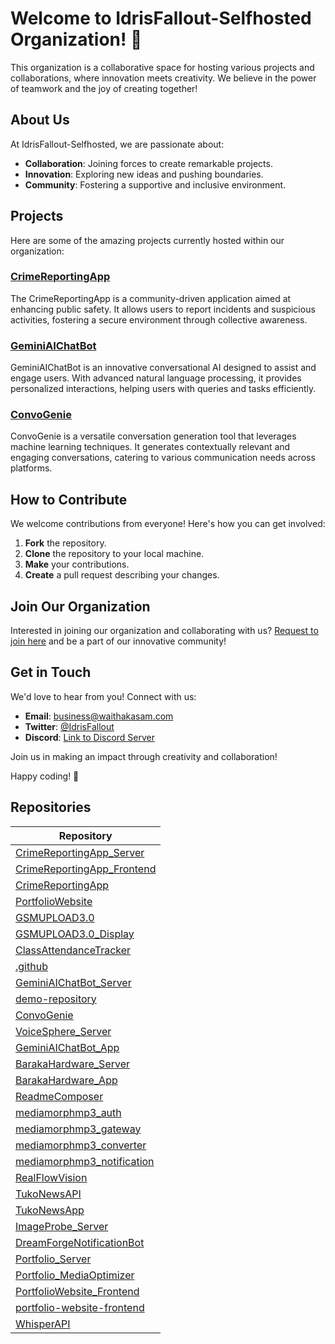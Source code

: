 # Welcome to IdrisFallout-Selfhosted Organization! 🚀

This organization is a collaborative space for hosting various projects and collaborations, where innovation meets creativity. We believe in the power of teamwork and the joy of creating together!

## About Us

At IdrisFallout-Selfhosted, we are passionate about:

- **Collaboration**: Joining forces to create remarkable projects.
- **Innovation**: Exploring new ideas and pushing boundaries.
- **Community**: Fostering a supportive and inclusive environment.

## Projects

Here are some of the amazing projects currently hosted within our organization:

### [CrimeReportingApp](https://github.com/IdrisFallout-Selfhosted/CrimeReportingApp)
The CrimeReportingApp is a community-driven application aimed at enhancing public safety. It allows users to report incidents and suspicious activities, fostering a secure environment through collective awareness.

### [GeminiAIChatBot](https://github.com/IdrisFallout-Selfhosted/GeminiAIChatBot)
GeminiAIChatBot is an innovative conversational AI designed to assist and engage users. With advanced natural language processing, it provides personalized interactions, helping users with queries and tasks efficiently.

### [ConvoGenie](https://github.com/IdrisFallout-Selfhosted/ConvoGenie)
ConvoGenie is a versatile conversation generation tool that leverages machine learning techniques. It generates contextually relevant and engaging conversations, catering to various communication needs across platforms.

## How to Contribute

We welcome contributions from everyone! Here's how you can get involved:

1. **Fork** the repository.
2. **Clone** the repository to your local machine.
3. **Make** your contributions.
4. **Create** a pull request describing your changes.

## Join Our Organization

Interested in joining our organization and collaborating with us? [Request to join here](mailto:waithakasam2017@gmail.com) and be a part of our innovative community!

## Get in Touch

We'd love to hear from you! Connect with us:

- **Email**: [business@waithakasam.com](mailto:business@waithakasam.com)
- **Twitter**: [@IdrisFallout](https://twitter.com/IdrisFallout)
- **Discord**: [Link to Discord Server](https://discord.gg/ntkyAxvFc4)

Join us in making an impact through creativity and collaboration!

Happy coding! 🌟

## Repositories

| Repository |
|------------|
| [CrimeReportingApp_Server](https://github.com/IdrisFallout-Selfhosted/CrimeReportingApp_Server) |
| [CrimeReportingApp_Frontend](https://github.com/IdrisFallout-Selfhosted/CrimeReportingApp_Frontend) |
| [CrimeReportingApp](https://github.com/IdrisFallout-Selfhosted/CrimeReportingApp) |
| [PortfolioWebsite](https://github.com/IdrisFallout-Selfhosted/PortfolioWebsite) |
| [GSMUPLOAD3.0](https://github.com/IdrisFallout-Selfhosted/GSMUPLOAD3.0) |
| [GSMUPLOAD3.0_Display](https://github.com/IdrisFallout-Selfhosted/GSMUPLOAD3.0_Display) |
| [ClassAttendanceTracker](https://github.com/IdrisFallout-Selfhosted/ClassAttendanceTracker) |
| [.github](https://github.com/IdrisFallout-Selfhosted/.github) |
| [GeminiAIChatBot_Server](https://github.com/IdrisFallout-Selfhosted/GeminiAIChatBot_Server) |
| [demo-repository](https://github.com/IdrisFallout-Selfhosted/demo-repository) |
| [ConvoGenie](https://github.com/IdrisFallout-Selfhosted/ConvoGenie) |
| [VoiceSphere_Server](https://github.com/IdrisFallout-Selfhosted/VoiceSphere_Server) |
| [GeminiAIChatBot_App](https://github.com/IdrisFallout-Selfhosted/GeminiAIChatBot_App) |
| [BarakaHardware_Server](https://github.com/IdrisFallout-Selfhosted/BarakaHardware_Server) |
| [BarakaHardware_App](https://github.com/IdrisFallout-Selfhosted/BarakaHardware_App) |
| [ReadmeComposer](https://github.com/IdrisFallout-Selfhosted/ReadmeComposer) |
| [mediamorphmp3_auth](https://github.com/IdrisFallout-Selfhosted/mediamorphmp3_auth) |
| [mediamorphmp3_gateway](https://github.com/IdrisFallout-Selfhosted/mediamorphmp3_gateway) |
| [mediamorphmp3_converter](https://github.com/IdrisFallout-Selfhosted/mediamorphmp3_converter) |
| [mediamorphmp3_notification](https://github.com/IdrisFallout-Selfhosted/mediamorphmp3_notification) |
| [RealFlowVision](https://github.com/IdrisFallout-Selfhosted/RealFlowVision) |
| [TukoNewsAPI](https://github.com/IdrisFallout-Selfhosted/TukoNewsAPI) |
| [TukoNewsApp](https://github.com/IdrisFallout-Selfhosted/TukoNewsApp) |
| [ImageProbe_Server](https://github.com/IdrisFallout-Selfhosted/ImageProbe_Server) |
| [DreamForgeNotificationBot](https://github.com/IdrisFallout-Selfhosted/DreamForgeNotificationBot) |
| [Portfolio_Server](https://github.com/IdrisFallout-Selfhosted/Portfolio_Server) |
| [Portfolio_MediaOptimizer](https://github.com/IdrisFallout-Selfhosted/Portfolio_MediaOptimizer) |
| [PortfolioWebsite_Frontend](https://github.com/IdrisFallout-Selfhosted/PortfolioWebsite_Frontend) |
| [portfolio-website-frontend](https://github.com/IdrisFallout-Selfhosted/portfolio-website-frontend) |
| [WhisperAPI](https://github.com/IdrisFallout-Selfhosted/WhisperAPI) |
